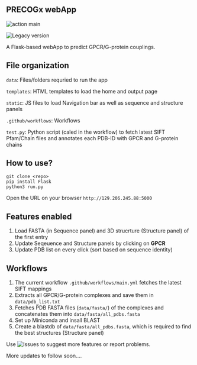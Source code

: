 ## PRECOGx webApp
![action main](https://github.com/raimondilab/precogx/actions/workflows/main.yml/badge.svg)

![Legacy version](https://github.com/gurdeep330/precog)

A Flask-based webApp to predict GPCR/G-protein couplings.

## File organization
```data```: Files/folders requried to run the app

```templates```: HTML templates to load the home and output page

```static```: JS files to load Navigation bar as well as sequence and structure panels

```.github/workflows```: Workflows

```test.py```: Python script (caled in the workflow) to fetch latest SIFT Pfam/Chain files and annotates each PDB-ID with GPCR and G-protein chains

## How to use?
```
git clone <repo>
pip install Flask
python3 run.py
```

Open the URL on your browser ```http://129.206.245.88:5000```

## Features enabled
1. Load FASTA (in Sequence panel) and 3D strucrture (Structure panel) of the first entry
2. Update Seqeuence and Structure panels by clicking on <b>GPCR</b>
3. Update PDB list on every click (sort based on sequence identity)

## Workflows
1. The current workflow ```.github/workflows/main.yml``` fetches the latest SIFT mappings
2. Extracts all GPCR/G-protein complexes and save them in ```data/pdb_list.txt```
3. Fetches PDB FASTA files (```data/fasta/```) of the complexes and concatenates them into ```data/fasta/all_pdbs.fasta```
4. Set up Miniconda and insall BLAST
5. Create a blastdb of ```data/fasta/all_pdbs.fasta```, which is required to find the best structures (Structure panel)

Use ![Issues](https://github.com/gurdeep330/precogx/issues) to suggest more features or report problems.

More updates to follow soon....
